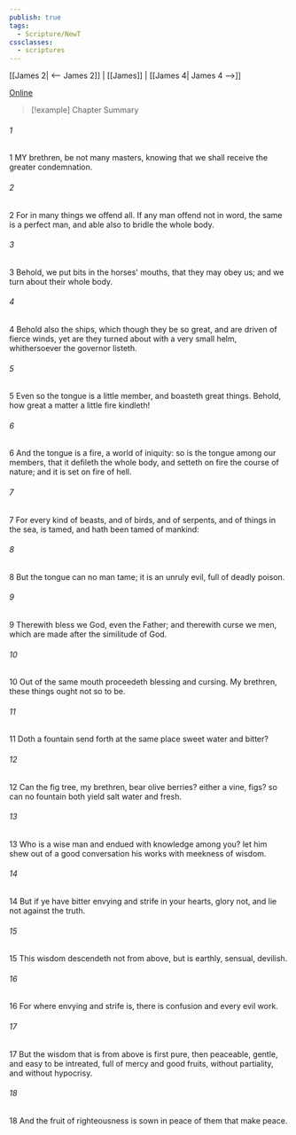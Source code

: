 ```yaml
---
publish: true
tags:
  - Scripture/NewT
cssclasses:
  - scriptures
---
```

[[James 2| <-- James 2]] | [[James]] | [[James 4| James 4 -->]]

[Online](https://churchofjesuschrist.org/study/scriptures/nt/james/3?lang=eng)

>[!example] Chapter Summary
>
###### 1
1 MY brethren, be not many masters, knowing that we shall receive the greater condemnation.
###### 2
2 For in many things we offend all. If any man offend not in word, the same is a perfect man, and able also to bridle the whole body.
###### 3
3 Behold, we put bits in the horses' mouths, that they may obey us; and we turn about their whole body.
###### 4
4 Behold also the ships, which though they be so great, and are driven of fierce winds, yet are they turned about with a very small helm, whithersoever the governor listeth.
###### 5
5 Even so the tongue is a little member, and boasteth great things. Behold, how great a matter a little fire kindleth!
###### 6
6 And the tongue is a fire, a world of iniquity: so is the tongue among our members, that it defileth the whole body, and setteth on fire the course of nature; and it is set on fire of hell.
###### 7
7 For every kind of beasts, and of birds, and of serpents, and of things in the sea, is tamed, and hath been tamed of mankind:
###### 8
8 But the tongue can no man tame; it is an unruly evil, full of deadly poison.
###### 9
9 Therewith bless we God, even the Father; and therewith curse we men, which are made after the similitude of God.
###### 10
10 Out of the same mouth proceedeth blessing and cursing. My brethren, these things ought not so to be.
###### 11
11 Doth a fountain send forth at the same place sweet water and bitter?
###### 12
12 Can the fig tree, my brethren, bear olive berries? either a vine, figs? so can no fountain both yield salt water and fresh.
###### 13
13 Who is a wise man and endued with knowledge among you? let him shew out of a good conversation his works with meekness of wisdom.
###### 14
14 But if ye have bitter envying and strife in your hearts, glory not, and lie not against the truth.
###### 15
15 This wisdom descendeth not from above, but is earthly, sensual, devilish.
###### 16
16 For where envying and strife is, there is confusion and every evil work.
###### 17
17 But the wisdom that is from above is first pure, then peaceable, gentle, and easy to be intreated, full of mercy and good fruits, without partiality, and without hypocrisy.
###### 18
18 And the fruit of righteousness is sown in peace of them that make peace.



